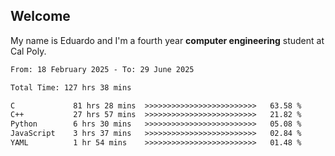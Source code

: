 ## Welcome

 My name is Eduardo and I'm a fourth year **computer engineering** student at Cal Poly.

<!--START_SECTION:waka-->

```txt
From: 18 February 2025 - To: 29 June 2025

Total Time: 127 hrs 38 mins

C             81 hrs 28 mins  >>>>>>>>>>>>>>>>>>>>>>>>>   63.58 %
C++           27 hrs 57 mins  >>>>>>>>>>>>>>>>>>>>>>>>>   21.82 %
Python        6 hrs 30 mins   >>>>>>>>>>>>>>>>>>>>>>>>>   05.08 %
JavaScript    3 hrs 37 mins   >>>>>>>>>>>>>>>>>>>>>>>>>   02.84 %
YAML          1 hr 54 mins    >>>>>>>>>>>>>>>>>>>>>>>>>   01.48 %
```

<!--END_SECTION:waka-->

<!--
**lalog12/lalog12** is a ✨ _special_ ✨ repository because its `README.md` (this file) appears on your GitHub profile.

Here are some ideas to get you started:

- 🔭 I’m currently working on ...
- 🌱 I’m currently learning ...
- 👯 I’m looking to collaborate on ...
- 🤔 I’m looking for help with ...
- 💬 Ask me about ...
- 📫 How to reach me: ...
- 😄 Pronouns: ...
- ⚡ Fun fact: ...
-->
